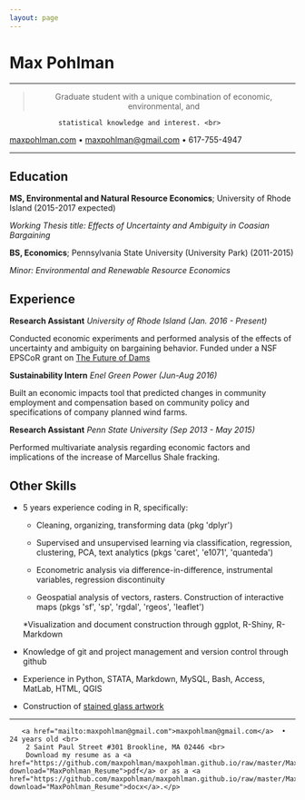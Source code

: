 ```yaml
---
layout: page
---
```

Max Pohlman
============

----

><p align="center">Graduate student with a unique combination of economic, environmental, and 
  				statistical knowledge and interest. <br>
<a href="maxpohlman.com">maxpohlman.com</a>  •   <a href="mailto:maxpohlman@gmail.com">maxpohlman@gmail.com</a>  •  617-755-4947 </p>

----

Education
---------


**MS, Environmental and Natural Resource Economics**; University of Rhode Island (2015-2017 expected)

*Working Thesis title: Effects of Uncertainty and Ambiguity in Coasian Bargaining*

**BS, Economics**; Pennsylvania State University (University Park) (2011-2015)

*Minor: Environmental and Renewable Resource Economics*

Experience
----------

**Research Assistant**
*University of Rhode Island (Jan. 2016 - Present)*

Conducted economic experiments and performed analysis of the effects of uncertainty
and ambiguity on bargaining behavior. Funded under a NSF EPSCoR grant on [The Future of Dams](https://nsf.gov/awardsearch/showAward?AWD_ID=1539071)

**Sustainability Intern**
*Enel Green Power (Jun-Aug 2016)*

Built an economic impacts tool that predicted changes in community employment
and compensation based on community policy and specifications of company planned wind farms.

**Research Assistant**
*Penn State University  (Sep 2013 - May 2015)*

Performed multivariate analysis regarding economic factors and implications of the increase
of Marcellus Shale fracking. 
 
Other Skills
--------------------

* 5 years experience coding in R, specifically:

	* Cleaning, organizing, transforming data (pkg 'dplyr')
	
	* Supervised and unsupervised learning via classification, regression, clustering, PCA,
	text analytics (pkgs 'caret', 'e1071', 'quanteda')
	
	* Econometric analysis via difference-in-difference, instrumental variables, regression discontinuity
	
	* Geospatial analysis of vectors, rasters. Construction of interactive maps 
	(pkgs 'sf', 'sp', 'rgdal', 'rgeos', 'leaflet')
	
	*Visualization and document construction through ggplot, R-Shiny, R-Markdown

* Knowledge of git and project management and version control through github

* Experience in Python, STATA, Markdown, MySQL, Bash, Access, MatLab, HTML, QGIS

* Construction of [stained glass artwork](http://www.maxpohlman.com/stainedglass) 

----

><p align="center">
       <a href="mailto:maxpohlman@gmail.com">maxpohlman@gmail.com</a>  • 24 years old <br>
		2 Saint Paul Street #301 Brookline, MA 02446 <br>
		Download my resume as a <a href="https://github.com/maxpohlman/maxpohlman.github.io/raw/master/MaxPohlman_Resume.pdf" download="MaxPohlman_Resume">pdf</a> or as a <a href="https://github.com/maxpohlman/maxpohlman.github.io/raw/master/MaxPohlman_Resume.docx" download="MaxPohlman_Resume">docx</a>.</p>


